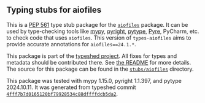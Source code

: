 ## Typing stubs for aiofiles

This is a [PEP 561](https://peps.python.org/pep-0561/)
type stub package for the [`aiofiles`](https://github.com/Tinche/aiofiles) package.
It can be used by type-checking tools like
[mypy](https://github.com/python/mypy/),
[pyright](https://github.com/microsoft/pyright),
[pytype](https://github.com/google/pytype/),
[Pyre](https://pyre-check.org/),
PyCharm, etc. to check code that uses `aiofiles`. This version of
`types-aiofiles` aims to provide accurate annotations for
`aiofiles==24.1.*`.

This package is part of the [typeshed project](https://github.com/python/typeshed).
All fixes for types and metadata should be contributed there.
See [the README](https://github.com/python/typeshed/blob/main/README.md)
for more details. The source for this package can be found in the
[`stubs/aiofiles`](https://github.com/python/typeshed/tree/main/stubs/aiofiles)
directory.

This package was tested with
mypy 1.15.0,
pyright 1.1.397,
and pytype 2024.10.11.
It was generated from typeshed commit
[`4fff7b7d0165120bf79928534c88dffffdcb5da2`](https://github.com/python/typeshed/commit/4fff7b7d0165120bf79928534c88dffffdcb5da2).
